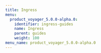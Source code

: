 ```yaml
---
title: Ingress
menu:
  product_voyager_5.0.0-alpha.0:
    identifier: ingress-guides
    name: Ingress
    parent: guides
    weight: 100
menu_name: product_voyager_5.0.0-alpha.0
---
```

